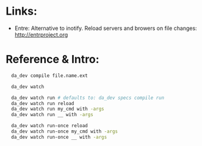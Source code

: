 
Links:
======

* Entre: Alternative to inotify. Reload servers and browers
  on file changes: http://entrproject.org


Reference & Intro:
==================

```zsh
  da_dev compile file.name.ext

  da_dev watch

  da_dev watch run # defaults to: da_dev specs compile run
  da_dev watch run reload
  da_dev watch run my_cmd with -args
  da_dev watch run __ with -args

  da_dev watch run-once reload
  da_dev watch run-once my_cmd with -args
  da_dev watch run-once __ with -args
```
